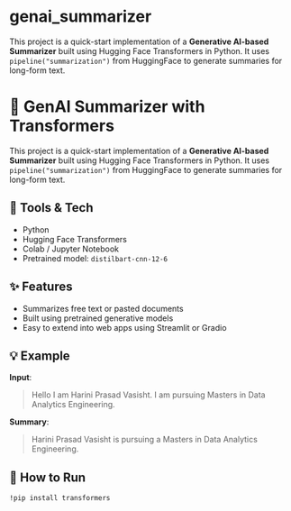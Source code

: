 # genai_summarizer
This project is a quick-start implementation of a **Generative AI-based Summarizer** built using Hugging Face Transformers in Python. It uses `pipeline("summarization")` from HuggingFace to generate summaries for long-form text.
# 🧠 GenAI Summarizer with Transformers

This project is a quick-start implementation of a **Generative AI-based Summarizer** built using Hugging Face Transformers in Python. It uses `pipeline("summarization")` from HuggingFace to generate summaries for long-form text.

## 🔧 Tools & Tech
- Python
- Hugging Face Transformers
- Colab / Jupyter Notebook
- Pretrained model: `distilbart-cnn-12-6`

## ✨ Features
- Summarizes free text or pasted documents
- Built using pretrained generative models
- Easy to extend into web apps using Streamlit or Gradio

## 💡 Example
**Input**: 
> Hello I am Harini Prasad Vasisht. I am pursuing Masters in Data Analytics Engineering.

**Summary**:  
> Harini Prasad Vasisht is pursuing a Masters in Data Analytics Engineering.

## 📂 How to Run
```bash
!pip install transformers
